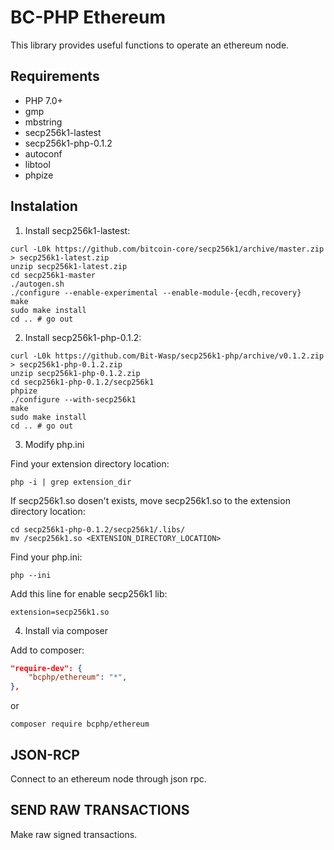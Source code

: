 # BC-PHP Ethereum

This library provides useful functions to operate an ethereum node.

## Requirements

* PHP 7.0+
* gmp
* mbstring
* secp256k1-lastest
* secp256k1-php-0.1.2
* autoconf
* libtool
* phpize

## Instalation

1. Install secp256k1-lastest:

```Shell
curl -L0k https://github.com/bitcoin-core/secp256k1/archive/master.zip > secp256k1-latest.zip
unzip secp256k1-latest.zip
cd secp256k1-master
./autogen.sh
./configure --enable-experimental --enable-module-{ecdh,recovery}
make
sudo make install
cd .. # go out
```

2.  Install secp256k1-php-0.1.2:

```Shell
curl -L0k https://github.com/Bit-Wasp/secp256k1-php/archive/v0.1.2.zip > secp256k1-php-0.1.2.zip
unzip secp256k1-php-0.1.2.zip
cd secp256k1-php-0.1.2/secp256k1
phpize
./configure --with-secp256k1
make
sudo make install
cd .. # go out
```

3. Modify php.ini 

Find your extension directory location:

```Shell
php -i | grep extension_dir
```

If secp256k1.so dosen't exists, move secp256k1.so to the extension directory location:

```Shell
cd secp256k1-php-0.1.2/secp256k1/.libs/
mv /secp256k1.so <EXTENSION_DIRECTORY_LOCATION>
```

Find your php.ini:

```Shell
php --ini
```

Add this line for enable secp256k1 lib:

```
extension=secp256k1.so
```

4. Install via composer

Add to composer:

```Json
"require-dev": {
	"bcphp/ethereum": "*",
},
```

or

```Shell
composer require bcphp/ethereum
```

## JSON-RCP

Connect to an ethereum node through json rpc.

## SEND RAW TRANSACTIONS

Make raw signed transactions.